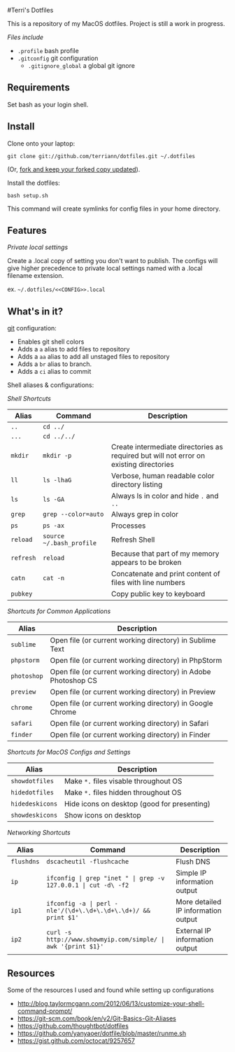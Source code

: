 #Terri's Dotfiles

This is a repository of my MacOS dotfiles. Project is still a work in progress.

*Files include*
* `.profile` bash profile
* `.gitconfig` git configuration
    * `.gitignore_global` a global git ignore

Requirements
------------
Set bash as your login shell.

Install
-------
Clone onto your laptop:

    git clone git://github.com/terriann/dotfiles.git ~/.dotfiles

(Or, [fork and keep your forked copy
updated](https://help.github.com/articles/syncing-a-fork/)).

Install the dotfiles:

    bash setup.sh

This command will create symlinks for config files in your home directory.

Features
-------
*Private local settings*

Create a .local copy of setting you don't want to publish. The configs will give higher precedence to private local settings named with a .local filename extension.

ex. `~/.dotfiles/<<CONFIG>>.local`

What's in it?
-------------
[git](http://git-scm.com/) configuration:

* Enables git shell colors
* Adds a `a` alias to add files to repository
* Adds a `aa` alias to add all unstaged files to repository
* Adds a `br` alias to branch.
* Adds a `ci` alias to commit

*<Incomplete>*

Shell aliases & configurations:

*Shell Shortcuts*

|   Alias    | Command      | Description   |
|---    |---    |---    |
|   `..`    |    `cd ../`   |       |
|   `...`    |   `cd ../../`    |       |
|   `mkdir`    |   `mkdir -p`    |   Create intermediate directories as required but will not error on existing directories    |
|   `ll`    |   `ls -lhaG`    |    Verbose, human readable color directory listing  |
|   `ls`    |   `ls -GA`    |   Always ls in color and hide `.` and `..`    |
|   `grep`    |   `grep --color=auto`    |    Always grep in color   |
|   `ps`    |   `ps -ax`    |   Processes    |
|   `reload`    |   `source ~/.bash_profile`    |   Refresh Shell    |
|   `refresh`    |   `reload`    |    Because that part of my memory appears to be broken   |
|   `catn`    |   `cat -n`    |   Concatenate and print content of files with line numbers    |
|   `pubkey`    |       |   Copy public key to keyboard    |

*Shortcuts for Common Applications*

|   Alias   |   Description     |
|---    |---    |
|   `sublime`    |    Open file (or current working directory) in Sublime Text    |
|   `phpstorm`    |    Open file (or current working directory) in PhpStorm    |
|   `photoshop`    |    Open file (or current working directory) in Adobe Photoshop CS    |
|   `preview`    |    Open file (or current working directory) in Preview    |
|   `chrome`    |    Open file (or current working directory) in Google Chrome    |
|   `safari`    |    Open file (or current working directory) in Safari    |
|   `finder`    |    Open file (or current working directory) in Finder    |

*Shortcuts for MacOS Configs and Settings*

|   Alias   | Description   |
|---     |---    |
|   `showdotfiles`    |   Make `*.` files visable throughout OS   |
|   `hidedotfiles`    |   Make `*.` files hidden throughout OS   |
|   `hidedeskicons`    |   Hide icons on desktop (good for presenting)   |
|   `showdeskicons`    |   Show icons on desktop   |

*Networking Shortcuts*

|   Alias    | Command      | Description   |
|---    |---    |---    |
|   `flushdns`    |   `dscacheutil -flushcache`    |   Flush DNS    |
|   `ip`    |   `ifconfig \| grep "inet " \| grep -v 127.0.0.1 \| cut -d\ -f2`    |   Simple IP information output    |
|   `ip1`    |   `ifconfig -a \| perl -nle'/(\d+\.\d+\.\d+\.\d+)/ && print $1'`    |   More detailed IP information output    |
|   `ip2`    |   `curl -s http://www.showmyip.com/simple/ \| awk '{print $1}'`    |   External IP information output    |

## Resources
Some of the resources I used and found while setting up configurations
* http://blog.taylormcgann.com/2012/06/13/customize-your-shell-command-prompt/
* https://git-scm.com/book/en/v2/Git-Basics-Git-Aliases 
* https://github.com/thoughtbot/dotfiles
* https://github.com/yanyaoer/dotfile/blob/master/runme.sh
* https://gist.github.com/octocat/9257657
